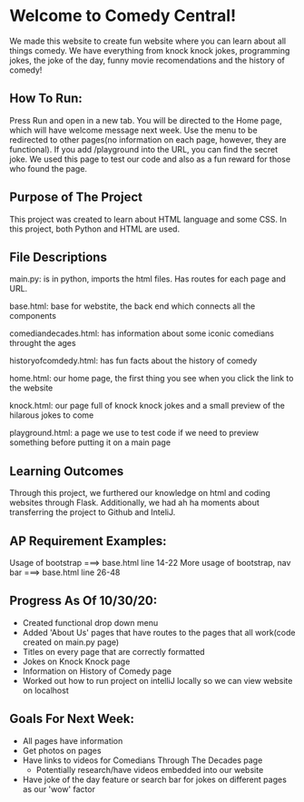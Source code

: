 # Welcome to Comedy Central!
We made this website to create fun website where you can learn about all things comedy. We have everything from knock knock jokes, programming jokes, the joke of the day, funny movie recomendations and the history of comedy!

## How To Run:
Press Run and open in a new tab. You will be directed to the Home page, which will have welcome message next week. Use the menu to be redirected to other pages(no information on each page, however, they are functional). If you add /playground into the URL, you can find the secret joke. We used this page to test our code and also as a fun reward for those who found the page. 

## Purpose of The Project
This project was created to learn about HTML language and some CSS. In this project, both Python and HTML are used.

## File Descriptions
main.py: is in python, imports the html files. Has routes for each page and URL. 

base.html: base for webstite, the back end which connects all the components

comediandecades.html: has information about some iconic comedians throught the ages

historyofcomdedy.html: has fun facts about the history of comedy

home.html: our home page, the first thing you see when you click the link to the website

knock.html: our page full of knock knock jokes and a small preview of the hilarous jokes to come

playground.html: a page we use to test code if we need to preview something before putting it on a main page

## Learning Outcomes
Through this project, we furthered our knowledge on html and coding websites through Flask. Additionally, we had ah ha moments about transferring the project to Github and InteliJ. 

## AP Requirement Examples:
Usage of bootstrap
===> base.html line 14-22
More usage of bootstrap, nav bar 
===> base.html line 26-48

## Progress As Of 10/30/20:
* Created functional drop down menu
* Added 'About Us' pages that have routes to the pages that all work(code created on main.py page)
* Titles on every page that are correctly formatted
* Jokes on Knock Knock page
* Information on History of Comedy page 
* Worked out how to run project on intelliJ locally so we can view website on localhost

## Goals For Next Week:
* All pages have information 
* Get photos on pages 
* Have links to videos for Comedians Through The Decades page 
  * Potentially research/have videos embedded into our website 
* Have joke of the day feature or search bar for jokes on different pages as our 'wow' factor 
